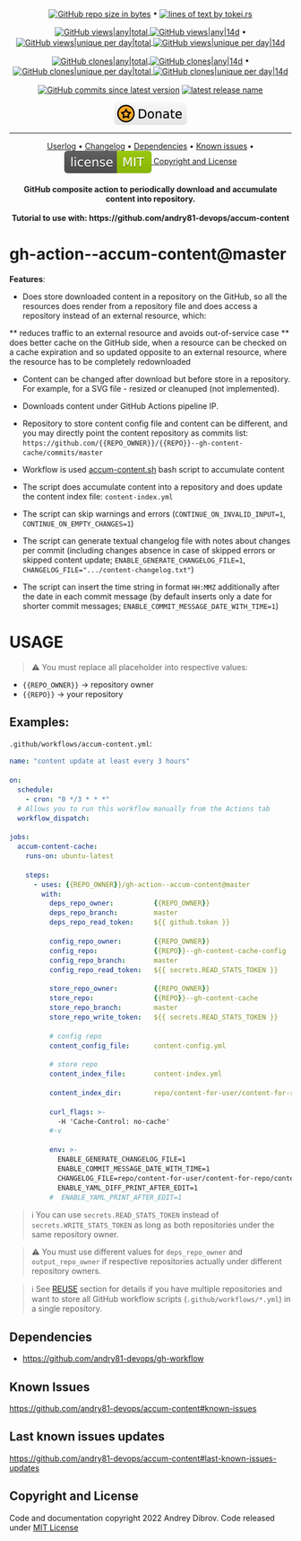 <p align="center">
  <a href="#"><img src="https://img.shields.io/github/repo-size/andry81-devops/gh-action--accum-content" valign="middle" alt="GitHub repo size in bytes" /></a>
• <a href="https://github.com/XAMPPRocky/tokei"><img src="https://tokei.rs/b1/github/andry81-devops/gh-action--accum-content?category=lines" valign="middle" alt="lines of text by tokei.rs" /></a>
</p>

<p align="center">
  <a href="https://github.com/andry81-stats/gh-action--accum-content--gh-stats/commits/master/traffic/views">
    <img src="https://img.shields.io/badge/dynamic/json?color=success&label=Github%20views|all&query=count&url=https://github.com/andry81-stats/gh-action--accum-content--gh-stats/raw/master/traffic/views/latest-accum.json?raw=True&logo=github" valign="middle" alt="GitHub views|any|total" />
    <img src="https://img.shields.io/badge/dynamic/json?color=success&label=14d&query=count&url=https://github.com/andry81-stats/gh-action--accum-content--gh-stats/raw/master/traffic/views/latest.json?raw=True" valign="middle" alt="GitHub views|any|14d" /></a>
• <a href="https://github.com/andry81-stats/gh-action--accum-content--gh-stats/commits/master/traffic/views">
    <img src="https://img.shields.io/badge/dynamic/json?color=success&label=Github%20views|unq&query=uniques&url=https://github.com/andry81-stats/gh-action--accum-content--gh-stats/raw/master/traffic/views/latest-accum.json?raw=True&logo=github" valign="middle" alt="GitHub views|unique per day|total" />
    <img src="https://img.shields.io/badge/dynamic/json?color=success&label=14d&query=uniques&url=https://github.com/andry81-stats/gh-action--accum-content--gh-stats/raw/master/traffic/views/latest.json?raw=True" valign="middle" alt="GitHub views|unique per day|14d" /></a>
</p>

<p align="center">
  <a href="https://github.com/andry81-stats/gh-action--accum-content--gh-stats/commits/master/traffic/clones">
    <img src="https://img.shields.io/badge/dynamic/json?color=success&label=Github%20clones|all&query=count&url=https://github.com/andry81-stats/gh-action--accum-content--gh-stats/raw/master/traffic/clones/latest-accum.json?raw=True&logo=github" valign="middle" alt="GitHub clones|any|total" />
    <img src="https://img.shields.io/badge/dynamic/json?color=success&label=14d&query=count&url=https://github.com/andry81-stats/gh-action--accum-content--gh-stats/raw/master/traffic/clones/latest.json?raw=True" valign="middle" alt="GitHub clones|any|14d" /></a>
• <a href="https://github.com/andry81-stats/gh-action--accum-content--gh-stats/commits/master/traffic/clones">
    <img src="https://img.shields.io/badge/dynamic/json?color=success&label=Github%20clones|unq&query=uniques&url=https://github.com/andry81-stats/gh-action--accum-content--gh-stats/raw/master/traffic/clones/latest-accum.json?raw=True&logo=github" valign="middle" alt="GitHub clones|unique per day|total" />
    <img src="https://img.shields.io/badge/dynamic/json?color=success&label=14d&query=uniques&url=https://github.com/andry81-stats/gh-action--accum-content--gh-stats/raw/master/traffic/clones/latest.json?raw=True" valign="middle" alt="GitHub clones|unique per day|14d" /></a>
</p>

<p align="center">
  <a href="https://github.com/andry81-devops/gh-action--accum-content/commits">
    <img src="https://img.shields.io/github/commits-since/andry81-devops/gh-action--accum-content/latest?sort=semver&label=Github%20commits%20since%20latest" valign="middle" alt="GitHub commits since latest version" /></a>
  <a href="https://github.com/andry81-devops/gh-action--accum-content/releases">
    <img src="https://img.shields.io/github/v/release/andry81-devops/gh-action--accum-content?include_prereleases&label=latest" valign="middle" alt="latest release name" /></a>
</p>

<p align="center">
  <a href="https://github.com/andry81/donate"><img src="https://github.com/andry81/andry81/raw/master/badges/donate.svg" valign="middle" alt="donate" /></a>
</p>

---

<p align="center">
  <a href="https://github.com/andry81-devops/gh-action--accum-content/blob/master/userlog.md">Userlog</a>
• <a href="https://github.com/andry81-devops/gh-action--accum-content/blob/master/changelog.txt">Changelog</a>
• <a href="#dependecies">Dependencies</a>
• <a href="#known_issues">Known issues</a>
• <a href="#copyright-and-license"><img src="https://github.com/andry81/andry81/raw/master/badges/mit-license.svg" valign="middle" alt="copyright and license" />&nbsp;Copyright and License</a>
</p>

<h4 align="center">GitHub composite action to periodically download and accumulate content into repository.<br/>
<br/>
Tutorial to use with: https://github.com/andry81-devops/accum-content</h4>

##

# gh-action--accum-content@master

**Features**:

* Does store downloaded content in a repository on the GitHub, so all the resources does render from a repository file and does access a repository instead of an external resource, which:

** reduces traffic to an external resource and avoids out-of-service case
** does better cache on the GitHub side, when a resource can be checked on a cache expiration and so updated opposite to an external resource, where the resource has to be completely redownloaded

* Content can be changed after download but before store in a repository. For example, for a SVG file - resized or cleanuped (not implemented).

* Downloads content under GitHub Actions pipeline IP.

* Repository to store content config file and content can be different, and you may directly point the content repository as commits list:
  `https://github.com/{{REPO_OWNER}}/{{REPO}}--gh-content-cache/commits/master`

* Workflow is used [accum-content.sh](https://github.com/andry81-devops/gh-workflow/blob/master/bash/cache/accum-content.sh) bash script to accumulate content

* The script does accumulate content into a repository and does update the content index file:
  `content-index.yml`

* The script can skip warnings and errors (`CONTINUE_ON_INVALID_INPUT=1`, `CONTINUE_ON_EMPTY_CHANGES=1`)

* The script can generate textual changelog file with notes about changes per commit (including changes absence in case of skipped errors or skipped content update; `ENABLE_GENERATE_CHANGELOG_FILE=1`, `CHANGELOG_FILE=".../content-changelog.txt"`)

* The script can insert the time string in format `HH:MMZ` additionally after the date in each commit message (by default inserts only a date for shorter commit messages; `ENABLE_COMMIT_MESSAGE_DATE_WITH_TIME=1`)

# USAGE

> :warning: You must replace all placeholder into respective values:

* `{{REPO_OWNER}}` -> repository owner
* `{{REPO}}` -> your repository

## Examples:

<a name="accum-content-yml">`.github/workflows/accum-content.yml`</a>:

```yml
name: "content update at least every 3 hours"

on:
  schedule:
    - cron: "0 */3 * * *"
  # Allows you to run this workflow manually from the Actions tab
  workflow_dispatch:

jobs:
  accum-content-cache:
    runs-on: ubuntu-latest

    steps:
      - uses: {{REPO_OWNER}}/gh-action--accum-content@master
        with:
          deps_repo_owner:          {{REPO_OWNER}}
          deps_repo_branch:         master
          deps_repo_read_token:     ${{ github.token }}

          config_repo_owner:        {{REPO_OWNER}}
          config_repo:              {{REPO}}--gh-content-cache-config
          config_repo_branch:       master
          config_repo_read_token:   ${{ secrets.READ_STATS_TOKEN }}

          store_repo_owner:         {{REPO_OWNER}}
          store_repo:               {{REPO}}--gh-content-cache
          store_repo_branch:        master
          store_repo_write_token:   ${{ secrets.READ_STATS_TOKEN }}

          # config repo
          content_config_file:      content-config.yml

          # store repo
          content_index_file:       content-index.yml

          content_index_dir:        repo/content-for-user/content-for-repo

          curl_flags: >-
            -H 'Cache-Control: no-cache'
          #-v

          env: >-
            ENABLE_GENERATE_CHANGELOG_FILE=1
            ENABLE_COMMIT_MESSAGE_DATE_WITH_TIME=1
            CHANGELOG_FILE=repo/content-for-user/content-for-repo/content-changelog.txt
            ENABLE_YAML_DIFF_PRINT_AFTER_EDIT=1
          #  ENABLE_YAML_PRINT_AFTER_EDIT=1
```

> :information_source: You can use `secrets.READ_STATS_TOKEN` instead of `secrets.WRITE_STATS_TOKEN` as long as both repositories under the same repository owner.

> :warning: You must use different values for `deps_repo_owner` and `output_repo_owner` if respective repositories actually under different repository owners.

> :information_source: See <a href="https://github.com/andry81-devops/github-accum-stats#reuse">REUSE</a> section for details if you have multiple repositories and want to store all GitHub workflow scripts (`.github/workflows/*.yml`) in a single repository.

## <a name="dependecies">Dependencies</a>

* https://github.com/andry81-devops/gh-workflow

## Known Issues

https://github.com/andry81-devops/accum-content#known-issues

## Last known issues updates

https://github.com/andry81-devops/accum-content#last-known-issues-updates

## <a name="copyright-and-license">Copyright and License</a>

Code and documentation copyright 2022 Andrey Dibrov. Code released under [MIT License](https://github.com/andry81-devops/gh-action--accum-content/blob/master/license.txt)
